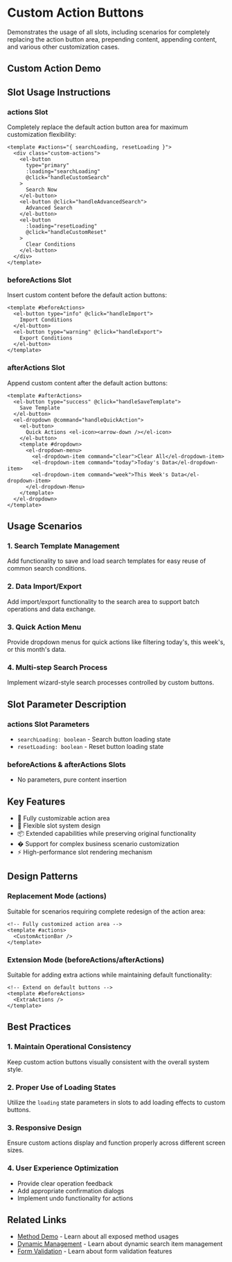 # Custom Action Buttons

Demonstrates the usage of all slots, including scenarios for completely replacing the action button area, prepending content, appending content, and various other customization cases.

## Custom Action Demo

<DemoPreview dir="demos/ma-search/custom-actions" />

## Slot Usage Instructions

### actions Slot
Completely replace the default action button area for maximum customization flexibility:

```vue
<template #actions="{ searchLoading, resetLoading }">
  <div class="custom-actions">
    <el-button 
      type="primary" 
      :loading="searchLoading"
      @click="handleCustomSearch"
    >
      Search Now
    </el-button>
    <el-button @click="handleAdvancedSearch">
      Advanced Search
    </el-button>
    <el-button 
      :loading="resetLoading"
      @click="handleCustomReset"
    >
      Clear Conditions
    </el-button>
  </div>
</template>
```

### beforeActions Slot
Insert custom content before the default action buttons:

```vue
<template #beforeActions>
  <el-button type="info" @click="handleImport">
    Import Conditions
  </el-button>
  <el-button type="warning" @click="handleExport">
    Export Conditions
  </el-button>
</template>
```

### afterActions Slot
Append custom content after the default action buttons:

```vue
<template #afterActions>
  <el-button type="success" @click="handleSaveTemplate">
    Save Template
  </el-button>
  <el-dropdown @command="handleQuickAction">
    <el-button>
      Quick Actions <el-icon><arrow-down /></el-icon>
    </el-button>
    <template #dropdown>
      <el-dropdown-menu>
        <el-dropdown-item command="clear">Clear All</el-dropdown-item>
        <el-dropdown-item command="today">Today's Data</el-dropdown-item>
        <el-dropdown-item command="week">This Week's Data</el-dropdown-item>
      </el-dropdown-Menu>
    </template>
  </el-dropdown>
</template>
```

## Usage Scenarios

### 1. Search Template Management
Add functionality to save and load search templates for easy reuse of common search conditions.

### 2. Data Import/Export
Add import/export functionality to the search area to support batch operations and data exchange.

### 3. Quick Action Menu
Provide dropdown menus for quick actions like filtering today's, this week's, or this month's data.

### 4. Multi-step Search Process
Implement wizard-style search processes controlled by custom buttons.

## Slot Parameter Description

### actions Slot Parameters
- `searchLoading: boolean` - Search button loading state
- `resetLoading: boolean` - Reset button loading state

### beforeActions & afterActions Slots
- No parameters, pure content insertion

## Key Features

- 🎨 Fully customizable action area
- 🔧 Flexible slot system design
- 📦 Extended capabilities while preserving original functionality
- � Support for complex business scenario customization
- ⚡ High-performance slot rendering mechanism

## Design Patterns

### Replacement Mode (actions)
Suitable for scenarios requiring complete redesign of the action area:

```vue
<!-- Fully customized action area -->
<template #actions>
  <CustomActionBar />
</template>
```

### Extension Mode (beforeActions/afterActions)
Suitable for adding extra actions while maintaining default functionality:

```vue
<!-- Extend on default buttons -->
<template #beforeActions>
  <ExtraActions />
</template>
```

## Best Practices

### 1. Maintain Operational Consistency
Keep custom action buttons visually consistent with the overall system style.

### 2. Proper Use of Loading States
Utilize the `loading` state parameters in slots to add loading effects to custom buttons.

### 3. Responsive Design
Ensure custom actions display and function properly across different screen sizes.

### 4. User Experience Optimization
- Provide clear operation feedback
- Add appropriate confirmation dialogs
- Implement undo functionality for actions

## Related Links

- [Method Demo](./methods-demo) - Learn about all exposed method usages
- [Dynamic Management](./dynamic-items) - Learn about dynamic search item management
- [Form Validation](./form-validation) - Learn about form validation features